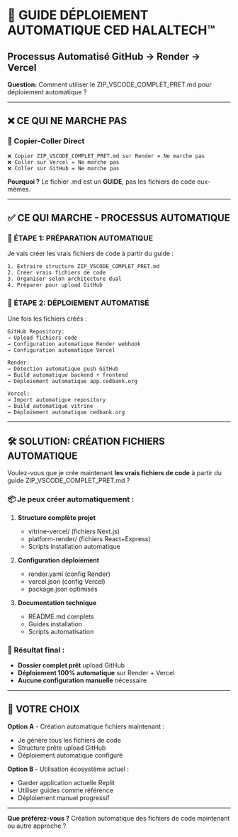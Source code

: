 # 🤖 GUIDE DÉPLOIEMENT AUTOMATIQUE CED HALALTECH™
## Processus Automatisé GitHub → Render → Vercel

**Question:** Comment utiliser le ZIP_VSCODE_COMPLET_PRET.md pour déploiement automatique ?

---

## ❌ CE QUI NE MARCHE PAS

### 🚫 Copier-Coller Direct
```
❌ Copier ZIP_VSCODE_COMPLET_PRET.md sur Render = Ne marche pas
❌ Coller sur Vercel = Ne marche pas  
❌ Coller sur GitHub = Ne marche pas
```

**Pourquoi ?** Le fichier .md est un **GUIDE**, pas les fichiers de code eux-mêmes.

---

## ✅ CE QUI MARCHE - PROCESSUS AUTOMATIQUE

### 🔄 ÉTAPE 1: PRÉPARATION AUTOMATIQUE
Je vais créer les vrais fichiers de code à partir du guide :

```
1. Extraire structure ZIP_VSCODE_COMPLET_PRET.md
2. Créer vrais fichiers de code 
3. Organiser selon architecture dual
4. Préparer pour upload GitHub
```

### 🚀 ÉTAPE 2: DÉPLOIEMENT AUTOMATISÉ
Une fois les fichiers créés :

```
GitHub Repository:
→ Upload fichiers code
→ Configuration automatique Render webhook
→ Configuration automatique Vercel

Render:
→ Détection automatique push GitHub
→ Build automatique backend + frontend
→ Déploiement automatique app.cedbank.org

Vercel:
→ Import automatique repository  
→ Build automatique vitrine
→ Déploiement automatique cedbank.org
```

---

## 🛠️ SOLUTION: CRÉATION FICHIERS AUTOMATIQUE

Voulez-vous que je crée maintenant **les vrais fichiers de code** à partir du guide ZIP_VSCODE_COMPLET_PRET.md ?

### 📦 Je peux créer automatiquement :

1. **Structure complète projet**
   - vitrine-vercel/ (fichiers Next.js)
   - platform-render/ (fichiers React+Express)
   - Scripts installation automatique

2. **Configuration déploiement**
   - render.yaml (config Render)
   - vercel.json (config Vercel)
   - package.json optimisés

3. **Documentation technique**
   - README.md complets
   - Guides installation
   - Scripts automatisation

### 🎯 Résultat final :
- **Dossier complet prêt** upload GitHub
- **Déploiement 100% automatique** sur Render + Vercel
- **Aucune configuration manuelle** nécessaire

---

## 🤔 VOTRE CHOIX

**Option A** - Création automatique fichiers maintenant :
- Je génère tous les fichiers de code
- Structure prête upload GitHub
- Déploiement automatique configuré

**Option B** - Utilisation écosystème actuel :
- Garder application actuelle Replit
- Utiliser guides comme référence
- Déploiement manuel progressif

---

**Que préférez-vous ?** 
Création automatique des fichiers de code maintenant ou autre approche ?